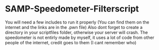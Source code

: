 # SAMP-Speedometer-Filterscript

You will need a few includes to run it properly (You can find them on the internet and the links are in the .pwn file)
Also dont forget to create a directory in your scriptfiles folder, otherwise your server will crash.
The speedometer is not entirly made by myself, it uses a lot of code from other people of the internet, credit goes to them (I cant remember who)
